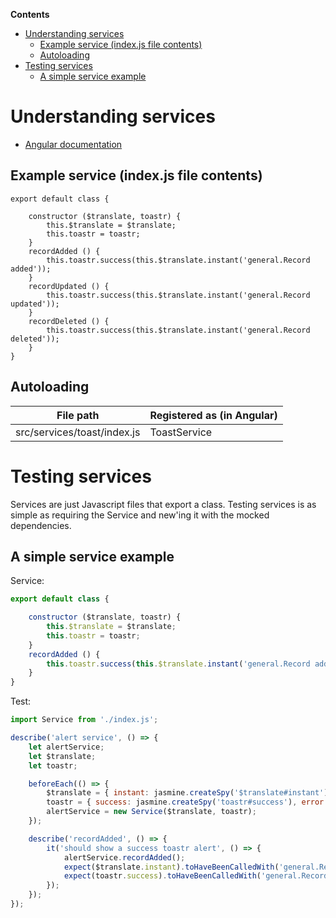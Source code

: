 <!-- START doctoc generated TOC please keep comment here to allow auto update -->
<!-- DON'T EDIT THIS SECTION, INSTEAD RE-RUN doctoc TO UPDATE -->
**Contents**

- [Understanding services](#markdown-header-understanding-services)
    - [Example service (index.js file contents)](#markdown-header-example-service-indexjs-file-contents)
    - [Autoloading](#markdown-header-autoloading)
- [Testing services](#markdown-header-testing-services)
    - [A simple service example](#markdown-header-a-simple-service-example)

<!-- END doctoc generated TOC please keep comment here to allow auto update -->

# Understanding services

* [Angular documentation](https://docs.angularjs.org/guide/services)

## Example service (index.js file contents)

```
export default class {

    constructor ($translate, toastr) {
        this.$translate = $translate;
        this.toastr = toastr;
    }
    recordAdded () {
        this.toastr.success(this.$translate.instant('general.Record added'));
    }
    recordUpdated () {
        this.toastr.success(this.$translate.instant('general.Record updated'));
    }
    recordDeleted () {
        this.toastr.success(this.$translate.instant('general.Record deleted'));
    }
}

```

## Autoloading

|File path|Registered as (in Angular)|
|---|---|
|src/services/toast/index.js|ToastService|


# Testing services

Services are just Javascript files that export a class.
Testing services is as simple as requiring the Service and new'ing it with the mocked dependencies.

## A simple service example

Service:

```javascript
export default class {

    constructor ($translate, toastr) {
        this.$translate = $translate;
        this.toastr = toastr;
    }
    recordAdded () {
        this.toastr.success(this.$translate.instant('general.Record added'));
    }
}
```

Test:

```javascript
import Service from './index.js';

describe('alert service', () => {
    let alertService;
    let $translate;
    let toastr;

    beforeEach(() => {
        $translate = { instant: jasmine.createSpy('$translate#instant').and.callFake((translation) => translation) };
        toastr = { success: jasmine.createSpy('toastr#success'), error: jasmine.createSpy('toastr#error') };
        alertService = new Service($translate, toastr);
    });

    describe('recordAdded', () => {
        it('should show a success toastr alert', () => {
            alertService.recordAdded();
            expect($translate.instant).toHaveBeenCalledWith('general.Record added');
            expect(toastr.success).toHaveBeenCalledWith('general.Record added');
        });
    });
});
```
